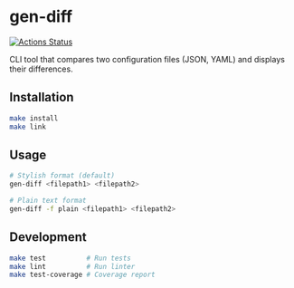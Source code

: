 # gen-diff

[![Actions Status](https://github.com/mikitasazan/gen-diff/actions/workflows/hexlet-check.yml/badge.svg)](https://github.com/mikitasazan/gen-diff/actions)

CLI tool that compares two configuration files (JSON, YAML) and displays their differences.

## Installation

```bash
make install
make link
```

## Usage

```bash
# Stylish format (default)
gen-diff <filepath1> <filepath2>

# Plain text format
gen-diff -f plain <filepath1> <filepath2>
```

## Development

```bash
make test          # Run tests
make lint          # Run linter
make test-coverage # Coverage report
```
